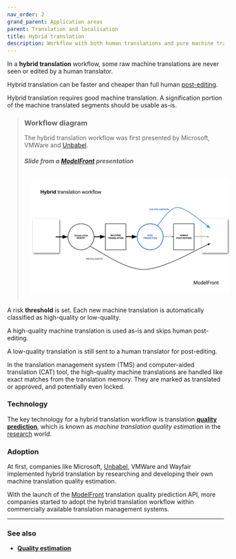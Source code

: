 ```yaml
---
nav_order: 2
grand_parent: Application areas
parent: Translation and localisation
title: Hybrid translation
description: Workflow with both human translations and pure machine translations
---
```


In a **hybrid translation** workflow, some raw machine translations are never seen or edited by a human translator.

Hybrid translation can be faster and cheaper than full human [post-editing](/post-editing).

Hybrid translation requires good machine translation.
A signification portion of the machine translated segments should be usable as-is.

> ### Workflow diagram
> The hybrid translation workflow was first presented by Microsoft, VMWare and [Unbabel](/unbabel).
>
> ##### Slide from a [ModelFront](/modelfront) presentation
> <img title='Hybrid translation workflow' src='/applications/workflows/hybrid-translation-workflow.png' width='700' style='padding: 1em;' />

A risk **threshold** is set.
Each new machine translation is automatically classified as high-quality or low-quality.

A high-quality machine translation is used as-is and skips human post-editing.

A low-quality translation is still sent to a human translator for post-editing.

In the translation management system (TMS) and computer-aided translation (CAT) tool, the high-quality machine translations are handled like exact matches from the translation memory.
They are marked as translated or approved, and potentially even locked.

### Technology

The key technology for a hybrid translation workflow is translation [**quality prediction**](/quality-estimation), which is known as *machine translation quality estimation* in the [research](/building-and-research) world.

### Adoption

At first, companies like Microsoft, [Unbabel](/unbabel), VMWare and Wayfair implemented hybrid translation by researching and developing their own machine translation quality estimation.

With the launch of the [ModelFront](/modelfront) translation quality prediction API, more companies started to adopt the hybrid translation workflow within commercially available translation management systems.


---

### See also

- [**Quality estimation**](/quality-estimation)
